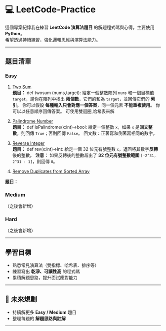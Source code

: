 # 💻 LeetCode-Practice

這個專案紀錄我在練習 **LeetCode 演算法題目** 的解題程式碼與心得，主要使用 **Python**。  
希望透過持續練習，強化邏輯思維與演算法能力。  

---

##  題目清單

###  Easy
1. [Two Sum](./01-Two-Sum.PY)                   
**題目：**
def twosum (nums,target):
給定一個整數陣列 `nums` 和一個目標值 `target`，請你在陣列中找出 **兩個數**，它們的和為 `target`，並回傳它們的 **索引**。
你可以假設 **每種輸入只會對應一個答案**，同一個元素 **不能重複使用**。
你可以以任意順序回傳答案。
可使用雙迴圈,哈希表來解

2. [Palindrome Number](./02-Palindrome-Number.PY)                     
**題目：**
def isPalindrome(x:int)->bool:
給定一個整數 `x`，如果 `x` 是**回文整數**，則回傳 `True`；否則回傳 `False`。
回文數：正著寫和倒著寫相同的數字。

3. [Reverse Integer](./03-Reverse-Integer.PY)                    
**題目：**
def rev(x:int)->int:
給定一個 32 位元有號整數 `x`，返回將其數字**反轉**後的整數。
**注意：**
如果反轉後的整數超出了 **32 位元有號整數範圍** `[-2^31, 2^31 - 1]`，則回傳 `0`。

4. [Remove Duplicates from Sorted Array](./04-Remove-Duplicates-from-Sorted-Array.PY)
           
**題目：**



###  Medium
（之後會新增）

###  Hard
（之後會新增）

---

##  學習目標
- 熟悉常見演算法（雙指標、哈希表、排序等）  
- 練習寫出 **乾淨、可讀性高** 的程式碼  
- 累積解題思路，提升面試應對能力  

---

## 🚀 未來規劃
- 持續解更多 **Easy / Medium** 題目  
- 整理每題的 **解題思路與註解**  

---
